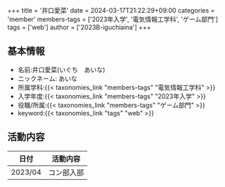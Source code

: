 +++
title = '井口愛菜' 
date = 2024-03-17T21:22:29+09:00
categories = 'member'
members-tags = ['2023年入学', '電気情報工学科', 'ゲーム部門']
tags = ['web'] 
author = ['2023B-iguchiaina']
+++

## 基本情報
- 名前:井口愛菜(いぐち　あいな)
- ニックネーム: あいな
- 所属学科:{{< taxonomies_link "members-tags" "電気情報工学科" >}}
- 入学年度:{{< taxonomies_link "members-tags" "2023年入学" >}}
- 役職/所属:{{< taxonomies_link "members-tags" "ゲーム部門" >}}
- keyword:{{< taxonomies_link "tags" "web" >}}

## 活動内容

| 日付 | 活動内容 |
|---|---|
| 2023/04 | コン部入部 |

